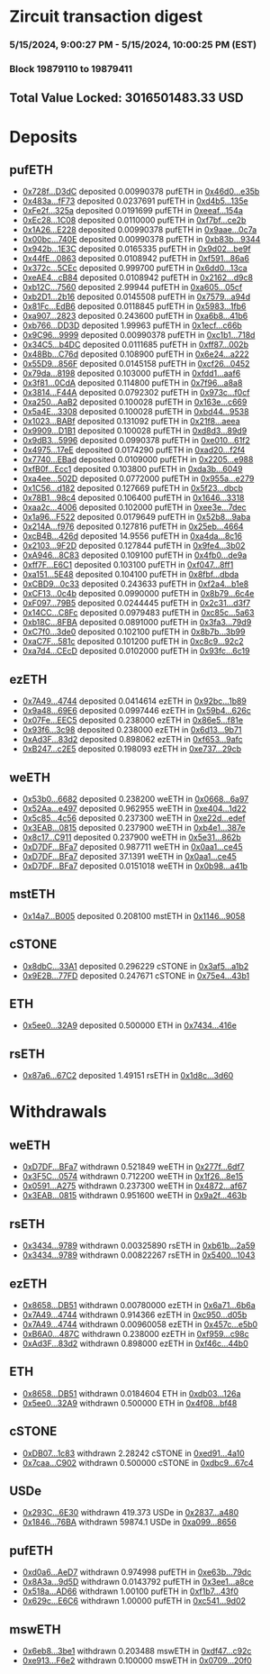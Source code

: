 # Zircuit transaction digest
### 5/15/2024, 9:00:27 PM - 5/15/2024, 10:00:25 PM (EST)
### Block 19879110 to 19879411

## Total Value Locked: 3016501483.33 USD

# Deposits
## pufETH
- [0x728f...D3dC](https://etherscan.io/address/0x728fc29721762F4a1E055Dd106F358BcCAEbD3dC) deposited 0.00990378 pufETH in [0x46d0...e35b](https://etherscan.io/tx/0x728fc29721762F4a1E055Dd106F358BcCAEbD3dC)
- [0x483a...fF73](https://etherscan.io/address/0x483aC7b5c4c39B11C7621C9c6E3981F47c5cfF73) deposited 0.0237691 pufETH in [0xd4b5...135e](https://etherscan.io/tx/0x483aC7b5c4c39B11C7621C9c6E3981F47c5cfF73)
- [0xFe2f...325a](https://etherscan.io/address/0xFe2f6D861d90845f782bAa084c52660f0011325a) deposited 0.0191699 pufETH in [0xeeaf...154a](https://etherscan.io/tx/0xFe2f6D861d90845f782bAa084c52660f0011325a)
- [0xEc28...1C08](https://etherscan.io/address/0xEc28bE8c4F846FD168a70C1Fd5579d3B57771C08) deposited 0.0110000 pufETH in [0xf7bf...ce2b](https://etherscan.io/tx/0xEc28bE8c4F846FD168a70C1Fd5579d3B57771C08)
- [0x1A26...E228](https://etherscan.io/address/0x1A26D40945344D81D599Ec80b9DC56785773E228) deposited 0.00990378 pufETH in [0x9aae...0c7a](https://etherscan.io/tx/0x1A26D40945344D81D599Ec80b9DC56785773E228)
- [0x00bc...740E](https://etherscan.io/address/0x00bc620a1aaBD05dB07a4874DBf559218D86740E) deposited 0.00990378 pufETH in [0xb83b...9344](https://etherscan.io/tx/0x00bc620a1aaBD05dB07a4874DBf559218D86740E)
- [0x942b...1E3C](https://etherscan.io/address/0x942b7F26F27FB31d1c8d2b9C58C014F8e86d1E3C) deposited 0.0165335 pufETH in [0x9d02...be9f](https://etherscan.io/tx/0x942b7F26F27FB31d1c8d2b9C58C014F8e86d1E3C)
- [0x44fE...0863](https://etherscan.io/address/0x44fE233e20765B88520B63C706110eD7Fc410863) deposited 0.0108942 pufETH in [0xf591...86a6](https://etherscan.io/tx/0x44fE233e20765B88520B63C706110eD7Fc410863)
- [0x372c...5CEc](https://etherscan.io/address/0x372c43e11d65C2328dcb662Adeff73Bd5A6E5CEc) deposited 0.999700 pufETH in [0x6dd0...13ca](https://etherscan.io/tx/0x372c43e11d65C2328dcb662Adeff73Bd5A6E5CEc)
- [0xeAE4...cB84](https://etherscan.io/address/0xeAE4569cDd20c64b5A0661a0F2d23b0b9769cB84) deposited 0.0108942 pufETH in [0x2162...d9c8](https://etherscan.io/tx/0xeAE4569cDd20c64b5A0661a0F2d23b0b9769cB84)
- [0xb12C...7560](https://etherscan.io/address/0xb12CaC139e8aa8c1b1489aF645AdB54316d87560) deposited 2.99944 pufETH in [0xa605...05cf](https://etherscan.io/tx/0xb12CaC139e8aa8c1b1489aF645AdB54316d87560)
- [0xb2D1...2b16](https://etherscan.io/address/0xb2D10EB8f57B438C7624b987a3DAA2aB586A2b16) deposited 0.0145508 pufETH in [0x7579...a94d](https://etherscan.io/tx/0xb2D10EB8f57B438C7624b987a3DAA2aB586A2b16)
- [0x81Fc...EdB6](https://etherscan.io/address/0x81Fcc78E8C91dF835c50e0E744DE3A35a4fDEdB6) deposited 0.0118845 pufETH in [0x5983...1fb6](https://etherscan.io/tx/0x81Fcc78E8C91dF835c50e0E744DE3A35a4fDEdB6)
- [0xa907...2823](https://etherscan.io/address/0xa90759f8C89E1165d54c0906ffb7d910456D2823) deposited 0.243600 pufETH in [0xa6b8...41b6](https://etherscan.io/tx/0xa90759f8C89E1165d54c0906ffb7d910456D2823)
- [0xb766...DD3D](https://etherscan.io/address/0xb7660BFD17e4e84807BbA0266e8716649C9ADD3D) deposited 1.99963 pufETH in [0x1ecf...c66b](https://etherscan.io/tx/0xb7660BFD17e4e84807BbA0266e8716649C9ADD3D)
- [0x9C96...9999](https://etherscan.io/address/0x9C9650408239f3c59Ed37de676C353C0D1999999) deposited 0.00990378 pufETH in [0xc1b1...718d](https://etherscan.io/tx/0x9C9650408239f3c59Ed37de676C353C0D1999999)
- [0x34C5...b4DC](https://etherscan.io/address/0x34C55116a080A8107a13D4b5ed603E759af7b4DC) deposited 0.0111685 pufETH in [0xff87...002b](https://etherscan.io/tx/0x34C55116a080A8107a13D4b5ed603E759af7b4DC)
- [0x48Bb...C76d](https://etherscan.io/address/0x48BbD38684b19Bf2240E9A0cB4946247421cC76d) deposited 0.108900 pufETH in [0x6e24...a222](https://etherscan.io/tx/0x48BbD38684b19Bf2240E9A0cB4946247421cC76d)
- [0x55D9...856F](https://etherscan.io/address/0x55D91ef5a263b9879dcc42Ae14bD63211Cf9856F) deposited 0.0145158 pufETH in [0xcf26...0452](https://etherscan.io/tx/0x55D91ef5a263b9879dcc42Ae14bD63211Cf9856F)
- [0x79da...8198](https://etherscan.io/address/0x79dafd0da626F23A66e63FE06a0f2B97781F8198) deposited 0.103000 pufETH in [0xfdd1...aaf6](https://etherscan.io/tx/0x79dafd0da626F23A66e63FE06a0f2B97781F8198)
- [0x3f81...0CdA](https://etherscan.io/address/0x3f81a72024746c69e1b9a6b152c4339873830CdA) deposited 0.114800 pufETH in [0x7f96...a8a8](https://etherscan.io/tx/0x3f81a72024746c69e1b9a6b152c4339873830CdA)
- [0x3814...F44A](https://etherscan.io/address/0x381472Ba3B0C1c492245BaA190Ad878ADddbF44A) deposited 0.0792302 pufETH in [0x973c...f0cf](https://etherscan.io/tx/0x381472Ba3B0C1c492245BaA190Ad878ADddbF44A)
- [0xa250...AaB2](https://etherscan.io/address/0xa250af1889D4C1B8C82387EAdE6488478146AaB2) deposited 0.100028 pufETH in [0x163e...c669](https://etherscan.io/tx/0xa250af1889D4C1B8C82387EAdE6488478146AaB2)
- [0x5a4E...3308](https://etherscan.io/address/0x5a4E2D4260a71C24E9Accc999455eEEa640b3308) deposited 0.100028 pufETH in [0xbd44...9538](https://etherscan.io/tx/0x5a4E2D4260a71C24E9Accc999455eEEa640b3308)
- [0x1023...BABf](https://etherscan.io/address/0x1023A079306D646c3387E24945Cb14CD044aBABf) deposited 0.131092 pufETH in [0x21f8...aeea](https://etherscan.io/tx/0x1023A079306D646c3387E24945Cb14CD044aBABf)
- [0x9909...D1B1](https://etherscan.io/address/0x9909F0a08c21BE65fD474bc709A3C9D2f8A1D1B1) deposited 0.100028 pufETH in [0xd8d3...89d9](https://etherscan.io/tx/0x9909F0a08c21BE65fD474bc709A3C9D2f8A1D1B1)
- [0x9dB3...5996](https://etherscan.io/address/0x9dB3EC312f849658ea8D3811d68E7eEC50885996) deposited 0.0990378 pufETH in [0xe010...61f2](https://etherscan.io/tx/0x9dB3EC312f849658ea8D3811d68E7eEC50885996)
- [0x4975...17eE](https://etherscan.io/address/0x4975c93550abA7b61244f912D7b9513416f517eE) deposited 0.0174290 pufETH in [0xad20...f2f4](https://etherscan.io/tx/0x4975c93550abA7b61244f912D7b9513416f517eE)
- [0x7740...EBad](https://etherscan.io/address/0x774041A6Cbd48320Af25C95286d8520Da2c0EBad) deposited 0.0109000 pufETH in [0x2205...e988](https://etherscan.io/tx/0x774041A6Cbd48320Af25C95286d8520Da2c0EBad)
- [0xfB0f...Ecc1](https://etherscan.io/address/0xfB0f6F3E2c4EAd649B6B1bA155067430E95EEcc1) deposited 0.103800 pufETH in [0xda3b...6049](https://etherscan.io/tx/0xfB0f6F3E2c4EAd649B6B1bA155067430E95EEcc1)
- [0xa4ee...502D](https://etherscan.io/address/0xa4ee96A877BfEc619C89464E00DA4b7ccF63502D) deposited 0.0772000 pufETH in [0x955a...e279](https://etherscan.io/tx/0xa4ee96A877BfEc619C89464E00DA4b7ccF63502D)
- [0x1C56...d182](https://etherscan.io/address/0x1C56746d9EE0615f1fC505f2B1CEF3f750a2d182) deposited 0.127669 pufETH in [0x5f23...dbcb](https://etherscan.io/tx/0x1C56746d9EE0615f1fC505f2B1CEF3f750a2d182)
- [0x78B1...98c4](https://etherscan.io/address/0x78B1fBb582164F12C684f8662a53f51f13cB98c4) deposited 0.106400 pufETH in [0x1646...3318](https://etherscan.io/tx/0x78B1fBb582164F12C684f8662a53f51f13cB98c4)
- [0xaa2c...4006](https://etherscan.io/address/0xaa2c46E3C396695CF40f4E2283EFB1D13B3C4006) deposited 0.102000 pufETH in [0xee3e...7dec](https://etherscan.io/tx/0xaa2c46E3C396695CF40f4E2283EFB1D13B3C4006)
- [0x1a96...F522](https://etherscan.io/address/0x1a96adab8FEDF39B3D931FFc2B2eDD85c01FF522) deposited 0.0179649 pufETH in [0x52b8...9aba](https://etherscan.io/tx/0x1a96adab8FEDF39B3D931FFc2B2eDD85c01FF522)
- [0x214A...f976](https://etherscan.io/address/0x214Ae36513E204FD15ABaD1CB100C414812Ff976) deposited 0.127816 pufETH in [0x25eb...4664](https://etherscan.io/tx/0x214Ae36513E204FD15ABaD1CB100C414812Ff976)
- [0xcB4B...426d](https://etherscan.io/address/0xcB4BbFFBb33b1B953d2B2016EDd77391CaCA426d) deposited 14.9556 pufETH in [0xa4da...8c16](https://etherscan.io/tx/0xcB4BbFFBb33b1B953d2B2016EDd77391CaCA426d)
- [0x2103...9F2D](https://etherscan.io/address/0x2103ac97830732690E2173aaA36c35B8CF869F2D) deposited 0.127844 pufETH in [0x9fe4...3b02](https://etherscan.io/tx/0x2103ac97830732690E2173aaA36c35B8CF869F2D)
- [0xA946...8C83](https://etherscan.io/address/0xA9464975148315e02051D2958F1E30F43C928C83) deposited 0.109100 pufETH in [0x4fb0...de9a](https://etherscan.io/tx/0xA9464975148315e02051D2958F1E30F43C928C83)
- [0xff7F...E6C1](https://etherscan.io/address/0xff7F55a068F1B0c473fcc330B0dC987160cBE6C1) deposited 0.103100 pufETH in [0xf047...8ff1](https://etherscan.io/tx/0xff7F55a068F1B0c473fcc330B0dC987160cBE6C1)
- [0xa151...5E48](https://etherscan.io/address/0xa151B0E9BCf8D32c6e0721d08739B6ea42145E48) deposited 0.104100 pufETH in [0x8fbf...dbda](https://etherscan.io/tx/0xa151B0E9BCf8D32c6e0721d08739B6ea42145E48)
- [0xCBD9...0c33](https://etherscan.io/address/0xCBD99E3b0219E1990A096b89c90a4B735b180c33) deposited 0.243633 pufETH in [0xf2a4...b1e8](https://etherscan.io/tx/0xCBD99E3b0219E1990A096b89c90a4B735b180c33)
- [0xCF13...0c4b](https://etherscan.io/address/0xCF13f69378a5685f163A38c10bdd493f55E60c4b) deposited 0.0990000 pufETH in [0x8b79...6c4e](https://etherscan.io/tx/0xCF13f69378a5685f163A38c10bdd493f55E60c4b)
- [0xF097...79B5](https://etherscan.io/address/0xF09779289EeB64e8743a01E740cE6e22138879B5) deposited 0.0244445 pufETH in [0x2c31...d3f7](https://etherscan.io/tx/0xF09779289EeB64e8743a01E740cE6e22138879B5)
- [0x14CC...C8Fc](https://etherscan.io/address/0x14CC7496146fb816FC95f2B7f57E67C3749CC8Fc) deposited 0.0979483 pufETH in [0xc85c...5a63](https://etherscan.io/tx/0x14CC7496146fb816FC95f2B7f57E67C3749CC8Fc)
- [0xb18C...8FBA](https://etherscan.io/address/0xb18Cd908e6c8Edd7DcDbcb744C56c6B6F1f98FBA) deposited 0.0891000 pufETH in [0x3fa3...79d9](https://etherscan.io/tx/0xb18Cd908e6c8Edd7DcDbcb744C56c6B6F1f98FBA)
- [0xC7f0...3de0](https://etherscan.io/address/0xC7f01024f69B5863A8B59e3563c95C06Fe2e3de0) deposited 0.102100 pufETH in [0x8b7b...3b99](https://etherscan.io/tx/0xC7f01024f69B5863A8B59e3563c95C06Fe2e3de0)
- [0xaC7F...581c](https://etherscan.io/address/0xaC7Fda9a990812FB375Bf01AE82D0bCC890e581c) deposited 0.101200 pufETH in [0xc8c9...92c2](https://etherscan.io/tx/0xaC7Fda9a990812FB375Bf01AE82D0bCC890e581c)
- [0xa7d4...CEcD](https://etherscan.io/address/0xa7d48e67462A0dDD7dA593FC0fe869343F82CEcD) deposited 0.0102000 pufETH in [0x93fc...6c19](https://etherscan.io/tx/0xa7d48e67462A0dDD7dA593FC0fe869343F82CEcD)
## ezETH
- [0x7A49...4744](https://etherscan.io/address/0x7A493Be5c2ce014cD049Bf178a1ac0Db1B434744) deposited 0.0414614 ezETH in [0x92bc...1b89](https://etherscan.io/tx/0x7A493Be5c2ce014cD049Bf178a1ac0Db1B434744)
- [0x9a48...69E6](https://etherscan.io/address/0x9a48fCc17616556477450Ba3e9C844B231d369E6) deposited 0.0997446 ezETH in [0x59b4...626c](https://etherscan.io/tx/0x9a48fCc17616556477450Ba3e9C844B231d369E6)
- [0x07Fe...EEC5](https://etherscan.io/address/0x07Fea676cF67cAE0e4F37F4207F69E82E763EEC5) deposited 0.238000 ezETH in [0x86e5...f81e](https://etherscan.io/tx/0x07Fea676cF67cAE0e4F37F4207F69E82E763EEC5)
- [0x93f6...3c98](https://etherscan.io/address/0x93f63905CE107570daBcfEEdfaf11233F5f93c98) deposited 0.238000 ezETH in [0x6d13...9b71](https://etherscan.io/tx/0x93f63905CE107570daBcfEEdfaf11233F5f93c98)
- [0xAd3F...83d2](https://etherscan.io/address/0xAd3FffeE131AAf9fE1038d921D66652c192083d2) deposited 0.898062 ezETH in [0xf653...9afc](https://etherscan.io/tx/0xAd3FffeE131AAf9fE1038d921D66652c192083d2)
- [0xB247...c2E5](https://etherscan.io/address/0xB2471480fb0F16416B1B24aa7ee0959884F9c2E5) deposited 0.198093 ezETH in [0xe737...29cb](https://etherscan.io/tx/0xB2471480fb0F16416B1B24aa7ee0959884F9c2E5)
## weETH
- [0x53b0...6682](https://etherscan.io/address/0x53b004C6C6190d6E618466C917B4F8d233B26682) deposited 0.238200 weETH in [0x0668...6a97](https://etherscan.io/tx/0x53b004C6C6190d6E618466C917B4F8d233B26682)
- [0x52Aa...e497](https://etherscan.io/address/0x52Aa899454998Be5b000Ad077a46Bbe360F4e497) deposited 0.962955 weETH in [0xe404...1d22](https://etherscan.io/tx/0x52Aa899454998Be5b000Ad077a46Bbe360F4e497)
- [0x5c85...4c56](https://etherscan.io/address/0x5c85F8F3389D031762EbD4E8b7237935dA904c56) deposited 0.237300 weETH in [0xe22d...edef](https://etherscan.io/tx/0x5c85F8F3389D031762EbD4E8b7237935dA904c56)
- [0x3EAB...0815](https://etherscan.io/address/0x3EAB07bA6231DA9b5E32163d12b4DA794f140815) deposited 0.237900 weETH in [0xb4e1...387e](https://etherscan.io/tx/0x3EAB07bA6231DA9b5E32163d12b4DA794f140815)
- [0x8c17...C911](https://etherscan.io/address/0x8c17477fEf6346529Ed9E511255C21a1c08cC911) deposited 0.237900 weETH in [0x5e31...862b](https://etherscan.io/tx/0x8c17477fEf6346529Ed9E511255C21a1c08cC911)
- [0xD7DF...BFa7](https://etherscan.io/address/0xD7DF7E085214743530afF339aFC420c7c720BFa7) deposited 0.987711 weETH in [0x0aa1...ce45](https://etherscan.io/tx/0xD7DF7E085214743530afF339aFC420c7c720BFa7)
- [0xD7DF...BFa7](https://etherscan.io/address/0xD7DF7E085214743530afF339aFC420c7c720BFa7) deposited 37.1391 weETH in [0x0aa1...ce45](https://etherscan.io/tx/0xD7DF7E085214743530afF339aFC420c7c720BFa7)
- [0xD7DF...BFa7](https://etherscan.io/address/0xD7DF7E085214743530afF339aFC420c7c720BFa7) deposited 0.0151018 weETH in [0x0b98...a41b](https://etherscan.io/tx/0xD7DF7E085214743530afF339aFC420c7c720BFa7)
## mstETH
- [0x14a7...B005](https://etherscan.io/address/0x14a7ea7715824101A8de1997298Cf7A233B4B005) deposited 0.208100 mstETH in [0x1146...9058](https://etherscan.io/tx/0x14a7ea7715824101A8de1997298Cf7A233B4B005)
## cSTONE
- [0x8dbC...33A1](https://etherscan.io/address/0x8dbCBD5a3936091BD881D3C52edb14FE689633A1) deposited 0.296229 cSTONE in [0x3af5...a1b2](https://etherscan.io/tx/0x8dbCBD5a3936091BD881D3C52edb14FE689633A1)
- [0x9E2B...77FD](https://etherscan.io/address/0x9E2B8D53E6103b6A6946759c79d8eC00430677FD) deposited 0.247671 cSTONE in [0x75e4...43b1](https://etherscan.io/tx/0x9E2B8D53E6103b6A6946759c79d8eC00430677FD)
## ETH
- [0x5ee0...32A9](https://etherscan.io/address/0x5ee0F3D989C96eE813b4e1855E94A411217632A9) deposited 0.500000 ETH in [0x7434...416e](https://etherscan.io/tx/0x5ee0F3D989C96eE813b4e1855E94A411217632A9)
## rsETH
- [0x87a6...67C2](https://etherscan.io/address/0x87a62b0B5f0dcd16A3D92Fb19B188C9ff9F067C2) deposited 1.49151 rsETH in [0x1d8c...3d60](https://etherscan.io/tx/0x87a62b0B5f0dcd16A3D92Fb19B188C9ff9F067C2)
# Withdrawals
## weETH
- [0xD7DF...BFa7](https://etherscan.io/address/0xD7DF7E085214743530afF339aFC420c7c720BFa7) withdrawn 0.521849 weETH in [0x277f...6df7](https://etherscan.io/tx/0xD7DF7E085214743530afF339aFC420c7c720BFa7)
- [0x3F5C...0574](https://etherscan.io/address/0x3F5CBbaa51f6eE932780C1BEC16E44805D2A0574) withdrawn 0.712200 weETH in [0x1f26...8e15](https://etherscan.io/tx/0x3F5CBbaa51f6eE932780C1BEC16E44805D2A0574)
- [0x0591...A275](https://etherscan.io/address/0x05915B60DcA4e3eb7A4b359718769A56Dbc8A275) withdrawn 0.237300 weETH in [0x4872...af67](https://etherscan.io/tx/0x05915B60DcA4e3eb7A4b359718769A56Dbc8A275)
- [0x3EAB...0815](https://etherscan.io/address/0x3EAB07bA6231DA9b5E32163d12b4DA794f140815) withdrawn 0.951600 weETH in [0x9a2f...463b](https://etherscan.io/tx/0x3EAB07bA6231DA9b5E32163d12b4DA794f140815)
## rsETH
- [0x3434...9789](https://etherscan.io/address/0x34349c5569e7B846c3558961552D2202760A9789) withdrawn 0.00325890 rsETH in [0xb61b...2a59](https://etherscan.io/tx/0x34349c5569e7B846c3558961552D2202760A9789)
- [0x3434...9789](https://etherscan.io/address/0x34349c5569e7B846c3558961552D2202760A9789) withdrawn 0.00822267 rsETH in [0x5400...1043](https://etherscan.io/tx/0x34349c5569e7B846c3558961552D2202760A9789)
## ezETH
- [0x8658...DB51](https://etherscan.io/address/0x8658c5C6f8670FC9AB8Bf289ECA252D39e4eDB51) withdrawn 0.00780000 ezETH in [0x6a71...6b6a](https://etherscan.io/tx/0x8658c5C6f8670FC9AB8Bf289ECA252D39e4eDB51)
- [0x7A49...4744](https://etherscan.io/address/0x7A493Be5c2ce014cD049Bf178a1ac0Db1B434744) withdrawn 0.914366 ezETH in [0xc950...d05b](https://etherscan.io/tx/0x7A493Be5c2ce014cD049Bf178a1ac0Db1B434744)
- [0x7A49...4744](https://etherscan.io/address/0x7A493Be5c2ce014cD049Bf178a1ac0Db1B434744) withdrawn 0.00960058 ezETH in [0x457c...e5b0](https://etherscan.io/tx/0x7A493Be5c2ce014cD049Bf178a1ac0Db1B434744)
- [0xB6A0...487C](https://etherscan.io/address/0xB6A0D59BE4AEbC7Ec9Ff21500f4E14b619B8487C) withdrawn 0.238000 ezETH in [0xf959...c98c](https://etherscan.io/tx/0xB6A0D59BE4AEbC7Ec9Ff21500f4E14b619B8487C)
- [0xAd3F...83d2](https://etherscan.io/address/0xAd3FffeE131AAf9fE1038d921D66652c192083d2) withdrawn 0.898000 ezETH in [0xf46c...44b0](https://etherscan.io/tx/0xAd3FffeE131AAf9fE1038d921D66652c192083d2)
## ETH
- [0x8658...DB51](https://etherscan.io/address/0x8658c5C6f8670FC9AB8Bf289ECA252D39e4eDB51) withdrawn 0.0184604 ETH in [0xdb03...126a](https://etherscan.io/tx/0x8658c5C6f8670FC9AB8Bf289ECA252D39e4eDB51)
- [0x5ee0...32A9](https://etherscan.io/address/0x5ee0F3D989C96eE813b4e1855E94A411217632A9) withdrawn 0.500000 ETH in [0x4f08...bf48](https://etherscan.io/tx/0x5ee0F3D989C96eE813b4e1855E94A411217632A9)
## cSTONE
- [0xDB07...1c83](https://etherscan.io/address/0xDB07bc47d26cf7F335E33D389596EC1053351c83) withdrawn 2.28242 cSTONE in [0xed91...4a10](https://etherscan.io/tx/0xDB07bc47d26cf7F335E33D389596EC1053351c83)
- [0x7caa...C902](https://etherscan.io/address/0x7caaa5D80108d1b1B22c155D0718176aA1C0C902) withdrawn 0.500000 cSTONE in [0xdbc9...67c4](https://etherscan.io/tx/0x7caaa5D80108d1b1B22c155D0718176aA1C0C902)
## USDe
- [0x293C...6E30](https://etherscan.io/address/0x293C6937D8D82e05B01335F7B33FBA0c8e256E30) withdrawn 419.373 USDe in [0x2837...a480](https://etherscan.io/tx/0x293C6937D8D82e05B01335F7B33FBA0c8e256E30)
- [0x1846...76BA](https://etherscan.io/address/0x184618fa20437304aCeBdc8B16C5Aad488cE76BA) withdrawn 59874.1 USDe in [0xa099...8656](https://etherscan.io/tx/0x184618fa20437304aCeBdc8B16C5Aad488cE76BA)
## pufETH
- [0xd0a6...AeD7](https://etherscan.io/address/0xd0a69dD3986270C2A45a346005a86B26295dAeD7) withdrawn 0.974998 pufETH in [0xe63b...79dc](https://etherscan.io/tx/0xd0a69dD3986270C2A45a346005a86B26295dAeD7)
- [0x8A3a...9d5D](https://etherscan.io/address/0x8A3a9dE11e9e073bf7F47360da71024c83259d5D) withdrawn 0.0143792 pufETH in [0x3ee1...a8ce](https://etherscan.io/tx/0x8A3a9dE11e9e073bf7F47360da71024c83259d5D)
- [0x518a...AD66](https://etherscan.io/address/0x518a2Dd92ec3cae2164b1553d5C982A974e7AD66) withdrawn 1.00100 pufETH in [0xf1b7...43f0](https://etherscan.io/tx/0x518a2Dd92ec3cae2164b1553d5C982A974e7AD66)
- [0x629c...E6C6](https://etherscan.io/address/0x629c63FA273aF738755F816870d88e9BD77aE6C6) withdrawn 1.00000 pufETH in [0xc541...9d02](https://etherscan.io/tx/0x629c63FA273aF738755F816870d88e9BD77aE6C6)
## mswETH
- [0x6eb8...3be1](https://etherscan.io/address/0x6eb84E4Ac9823dff80BEFae34f3Db7182AA43be1) withdrawn 0.203488 mswETH in [0xdf47...c92c](https://etherscan.io/tx/0x6eb84E4Ac9823dff80BEFae34f3Db7182AA43be1)
- [0xe913...F6e2](https://etherscan.io/address/0xe9136869e165f14a82f085B77F6544BA7E56F6e2) withdrawn 0.100000 mswETH in [0x0709...20f0](https://etherscan.io/tx/0xe9136869e165f14a82f085B77F6544BA7E56F6e2)
